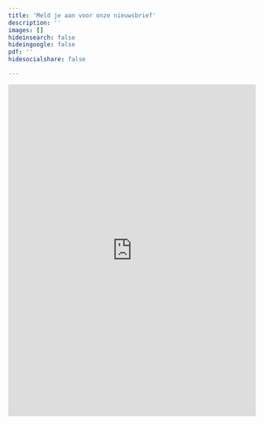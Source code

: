 ```yaml
---
title: 'Meld je aan voor onze nieuwsbrief'
description: ''
images: []
hideinsearch: false
hideingoogle: false
pdf: ''
hidesocialshare: false

---
```

<iframe width="600" height="675" src="https://f3268d6b.sibforms.com/serve/MUIEAFRh2ozsNJofD2qKl0gVXMfc5aKY7HNj-H0tShJVkyd1zzNQ4D9OjZvjBi_Ud_4kxZYuGHVuSNsrGtj6bQdv12vYPBJaeMrPT0pJUqEfjZ2lHuDtNbnQCU385PoFNPTQrB-MQmBUxI2xQrbKX453ufbIcTZak1LPCxyPqvaTdugYg7Q5lxW3ej2FNZQKGWHx7obq1_fLEzCv" frameborder="0" scrolling="auto" allowfullscreen style="display: block;margin-left: auto;margin-right: auto;max-width: 100%;"></iframe>
